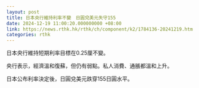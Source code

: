 ```yaml
---
layout: post
title: 日本央行維持利率不變　日圓兌美元失守155
date: 2024-12-19 11:00:20.000000000 +08:00
link: https://news.rthk.hk/rthk/ch/component/k2/1784136-20241219.htm
categories: rthk
---
```


日本央行維持短期利率目標在0.25厘不變。

央行表示，經濟溫和復蘇，但仍有弱點。私人消費、通脹都溫和上升。

日本公布利率決定後，日圓兌美元跌穿155日圓水平。

